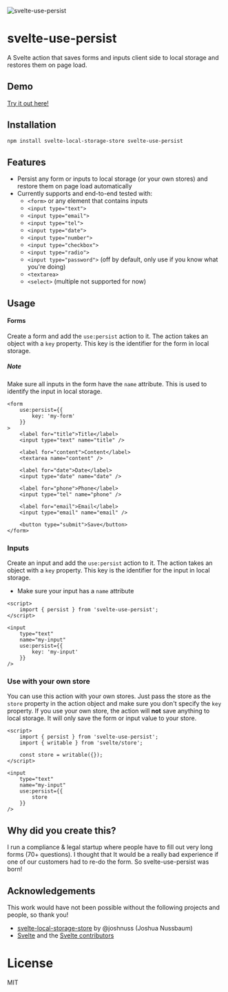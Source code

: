 ![svelte-use-persist](https://user-images.githubusercontent.com/28185591/223736054-3dfdb061-5e14-4878-a7ff-3b9ab1f99a6c.png)


# svelte-use-persist

A Svelte action that saves forms and inputs client side to local storage and restores them on page load.

## Demo

[Try it out here!](https://svelte-use-presist.vercel.app)

## Installation

```bash
npm install svelte-local-storage-store svelte-use-persist
```

## Features

- Persist any form or inputs to local storage (or your own stores) and restore them on page load automatically
- Currently supports and end-to-end tested with:
  - `<form>` or any element that contains inputs
  - `<input type="text">`
  - `<input type="email">`
  - `<input type="tel">`
  - `<input type="date">`
  - `<input type="number">`
  - `<input type="checkbox">`
  - `<input type="radio">`
  - `<input type="password">` (off by default, only use if you know what you're doing)
  - `<textarea>`
  - `<select>` (multiple not supported for now)

## Usage

#### Forms

Create a form and add the `use:persist` action to it. The action takes an object with a `key` property. This key is the identifier for the form in local storage.

##### Note

Make sure all inputs in the form have the `name` attribute. This is used to identify the input in local storage.

```svelte
<form
	use:persist={{
		key: 'my-form'
	}}
>
	<label for="title">Title</label>
	<input type="text" name="title" />

	<label for="content">Content</label>
	<textarea name="content" />

	<label for="date">Date</label>
	<input type="date" name="date" />

	<label for="phone">Phone</label>
	<input type="tel" name="phone" />

	<label for="email">Email</label>
	<input type="email" name="email" />

	<button type="submit">Save</button>
</form>
```

### Inputs

Create an input and add the `use:persist` action to it. The action takes an object with a `key` property. This key is the identifier for the input in local storage.

- Make sure your input has a `name` attribute

```svelte
<script>
	import { persist } from 'svelte-use-persist';
</script>

<input
	type="text"
	name="my-input"
	use:persist={{
		key: 'my-input'
	}}
/>
```

### Use with your own store

You can use this action with your own stores. Just pass the store as the `store` property in the action object and make sure you don't specify the `key` property. If you use your own store, the action will **not** save anything to local storage. It will only save the form or input value to your store.

```svelte
<script>
	import { persist } from 'svelte-use-persist';
	import { writable } from 'svelte/store';

	const store = writable({});
</script>

<input
	type="text"
	name="my-input"
	use:persist={{
		store
	}}
/>
```

## Why did you create this?

I run a compliance & legal startup where people have to fill out very long forms (70+ questions). I thought that It would be a really bad experience if one of our customers had to re-do the form. So svelte-use-persist was born!

## Acknowledgements

This work would have not been possible without the following projects and people, so thank you!

- [svelte-local-storage-store](https://github.com/joshnuss/svelte-local-storage-store) by @joshnuss (Joshua Nussbaum)
- [Svelte](https://github.com/sveltejs/svelte) and the [Svelte contributors](https://github.com/sveltejs/svelte/graphs/contributors)

# License

MIT
